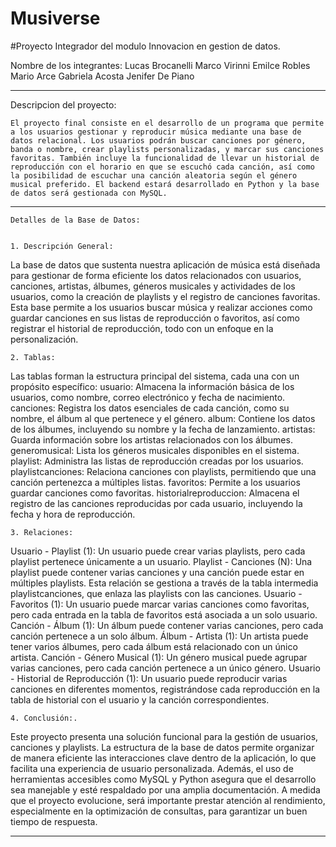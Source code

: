 # Musiverse
#Proyecto Integrador del modulo Innovacion en gestion de datos.

Nombre de los integrantes:
	Lucas Brocanelli
	Marco Virinni
	Emilce Robles
	Mario Arce
	Gabriela Acosta
	Jenifer De Piano
	
----------------------------------------------------------------------------------------------------------------------------------------------------

Descripcion del proyecto:

	El proyecto final consiste en el desarrollo de un programa que permite a los usuarios gestionar y reproducir música mediante una base de datos relacional. Los usuarios podrán buscar canciones por género, banda o nombre, crear playlists personalizadas, y marcar sus canciones favoritas. También incluye la funcionalidad de llevar un historial de reproducción con el horario en que se escuchó cada canción, así como la posibilidad de escuchar una canción aleatoria según el género musical preferido. El backend estará desarrollado en Python y la base de datos será gestionada con MySQL.
	
----------------------------------------------------------------------------------------------------------------------------------------------------
	
	Detalles de la Base de Datos: 


	1. Descripción General: 
La base de datos que sustenta nuestra aplicación de música está diseñada para gestionar de forma eficiente los datos relacionados con usuarios, canciones, artistas, álbumes, géneros musicales y actividades de los usuarios, como la creación de playlists y el registro de canciones favoritas. Esta base permite a los usuarios buscar música y realizar acciones como guardar canciones en sus listas de reproducción o favoritos, así como registrar el historial de reproducción, todo con un enfoque en la personalización.

	2. Tablas:
Las tablas forman la estructura principal del sistema, cada una con un propósito específico:
usuario: Almacena la información básica de los usuarios, como nombre, correo electrónico y fecha de nacimiento.
canciones: Registra los datos esenciales de cada canción, como su nombre, el álbum al que pertenece y el género.
album: Contiene los datos de los álbumes, incluyendo su nombre y la fecha de lanzamiento.
artistas: Guarda información sobre los artistas relacionados con los álbumes.
generomusical: Lista los géneros musicales disponibles en el sistema.
playlist: Administra las listas de reproducción creadas por los usuarios.
playlistcanciones: Relaciona canciones con playlists, permitiendo que una canción pertenezca a múltiples listas.
favoritos: Permite a los usuarios guardar canciones como favoritas.
historialreproduccion: Almacena el registro de las canciones reproducidas por cada usuario, incluyendo la fecha y hora de reproducción.


	3. Relaciones: 
Usuario - Playlist (1): Un usuario puede crear varias playlists, pero cada playlist pertenece únicamente a un usuario.
Playlist - Canciones (N): Una playlist puede contener varias canciones y una canción puede estar en múltiples playlists. Esta relación se gestiona a través de la tabla intermedia playlistcanciones, que enlaza las playlists con las canciones.
Usuario - Favoritos (1): Un usuario puede marcar varias canciones como favoritas, pero cada entrada en la tabla de favoritos está asociada a un solo usuario.
Canción - Álbum (1): Un álbum puede contener varias canciones, pero cada canción pertenece a un solo álbum.
Álbum - Artista (1): Un artista puede tener varios álbumes, pero cada álbum está relacionado con un único artista.
Canción - Género Musical (1): Un género musical puede agrupar varias canciones, pero cada canción pertenece a un único género.
Usuario - Historial de Reproducción (1): Un usuario puede reproducir varias canciones en diferentes momentos, registrándose cada reproducción en la tabla de historial con el usuario y la canción correspondientes.
	
	4. Conclusión:. 
Este proyecto presenta una solución funcional para la gestión de usuarios, canciones y playlists. La estructura de la base de datos permite organizar de manera eficiente las interacciones clave dentro de la aplicación, lo que facilita una experiencia de usuario personalizada. Además, el uso de herramientas accesibles como MySQL y Python asegura que el desarrollo sea manejable y esté respaldado por una amplia documentación.
A medida que el proyecto evolucione, será importante prestar atención al rendimiento, especialmente en la optimización de consultas, para garantizar un buen tiempo de respuesta.

----------------------------------------------------------------------------------------------------------------------------------------------------



	

